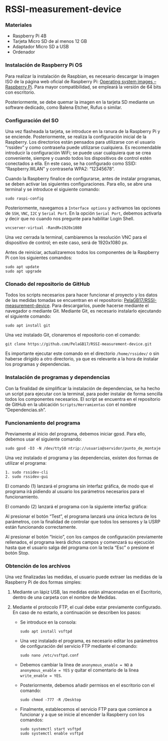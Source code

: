 # RSSI-measurement-device

### Materiales

- Raspberry Pi 4B
- Tarjeta Micro SD de al menos 12 GB
- Adaptador Micro SD a USB
- Ordenador

### Instalación de Raspberry Pi OS

Para realizar la instalación de Raspbian, es necesario descargar la imagen ISO de la página web oficial de Raspberry Pi: [Operating system images – Raspberry Pi](https://www.raspberrypi.org/software/operating-systems/). Para mayor compatibilidad, se empleará la versión de 64 bits con escritorio.

Posteriormente, se debe quemar la imagen en la tarjeta SD mediante un software dedicado, como Balena Etcher, Rufus o similar.

### Configuración del SO

Una vez flasheada la tarjeta, se introduce en la ranura de la Raspberry Pi y se enciende. Posteriormente, se realiza la configuración inicial de la Raspberry. Los directorios están pensados para utilizarse con el usuario “rssidev” y como contraseña puede utilizarse cualquiera. Es recomendable introducir la configuración WiFi; se puede usar cualquiera que se crea conveniente, siempre y cuando todos los dispositivos de control estén conectados a ella. En este caso, se ha configurado como SSID: “Raspberry.WLAN” y contraseña WPA2: “12345678”.

Cuando la Raspberry finalice de configurarse, antes de instalar programas, se deben activar las siguientes configuraciones. Para ello, se abre una terminal y se introduce el siguiente comando:

```
sudo raspi-config
```

Posteriormente, navegamos a `Interface options` y activamos las opciones de `SSH`, `VNC`, `I2C` y `Serial Port`. En la opción `Serial Port`, debemos activarla y decir que no cuando nos pregunte para habilitar Login Shell.

```
vncserver-virtual -RandR=1920x1080
```

Una vez cerrada la terminal, cambiaremos la resolución VNC para el dispositivo de control; en este caso, será de 1920x1080 px.

Antes de reiniciar, actualizaremos todos los componentes de la Raspberry Pi con los siguientes comandos:

```
sudo apt update
sudo apt upgrade
```

### Clonado del repositorio de GitHub

Todos los scripts necesarios para hacer funcionar el proyecto y los datos de las medidas tomadas se encuentran en el repositorio: [PelaGB17/RSSI-measurement-device](https://github.com/PelaGB17/RSSI-measurement-device). Para descargarlos, puede hacerse mediante el navegador o mediante Git. Mediante Git, es necesario instalarlo ejecutando el siguiente comando:

```
sudo apt install git
```

Una vez instalado Git, clonaremos el repositorio con el comando:

```
git clone https://github.com/PelaGB17/RSSI-measurement-device.git
```

Es importante ejecutar este comando en el directorio `/home/rssidev/` o sin haberse dirigido a otro directorio, ya que es relevante a la hora de instalar los programas y dependencias.

### Instalación de programas y dependencias

Con la finalidad de simplificar la instalación de dependencias, se ha hecho un script para ejecutar con la terminal, para poder instalar de forma sencilla todos los componentes necesarios. El script se encuentra en el repositorio de GitHub en la ubicación `Scripts/Herramientas` con el nombre “Dependencias.sh”.

### Funcionamiento del programa

Previamente al inicio del programa, debemos iniciar gpsd. Para ello, debemos usar el siguiente comando:

```
sudo gpsd -D3 -N /dev/ttyS0 ntrip://usuario@servidor/punto_de_montaje
```

Una vez instalado el programa y las dependencias, existen dos formas de utilizar el programa:

```
1. sudo rssidev-cli
2. sudo rssidev-gui
```

El comando (1) lanzará el programa sin interfaz gráfica, de modo que el programa irá pidiendo al usuario los parámetros necesarios para el funcionamiento.

El comando (2) lanzará el programa con la siguiente interfaz gráfica:

Al presionar el botón “Test”, el programa lanzará una única lectura de los parámetros, con la finalidad de controlar que todos los sensores y la USRP están funcionando correctamente.

Al presionar el botón “Inicio”, con los campos de configuración previamente rellenados, el programa leerá dichos campos y comenzará su ejecución hasta que el usuario salga del programa con la tecla “Esc” o presione el botón Stop.

### Obtención de los archivos

Una vez finalizadas las medidas, el usuario puede extraer las medidas de la Raspberry Pi de dos formas simples:

1. Mediante un lápiz USB, las medidas están almacenadas en el Escritorio, dentro de una carpeta con el nombre de Medidas.
2. Mediante el protocolo FTP, el cual debe estar previamente configurado. En caso de no estarlo, a continuación se describen los pasos:

   - Se introduce en la consola:

     ```
     sudo apt install vsftpd
     ```

   - Una vez instalado el programa, es necesario editar los parámetros de configuración del servicio FTP mediante el comando:

     ```
     sudo nano /etc/vsftpd.conf
     ```

   - Debemos cambiar la línea de `anonymous_enable = NO` a `anonymous_enable = YES` y quitar el comentario de la línea `write_enable = YES`.

   - Posteriormente, debemos añadir permisos en el escritorio con el comando:

     ```
     sudo chmod -777 -R /Desktop
     ```

   - Finalmente, establecemos el servicio FTP para que comience a funcionar y a que se inicie al encender la Raspberry con los comandos:

     ```
     sudo systemctl start vsftpd
     sudo systemctl enable vsftpd
     ```
